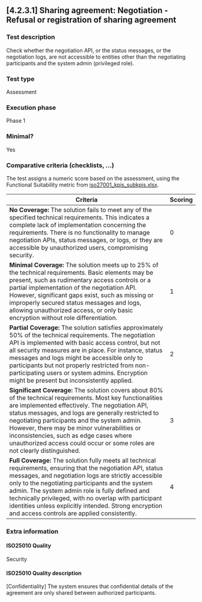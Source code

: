 
## [4.2.3.1] Sharing agreement: Negotiation - Refusal or registration of sharing agreement
 
### Test description
Check whether the negotiation API, or the status messages, or the negotiation logs, are not accessible to entities other than the negotiating participants and the system admin (privileged role).
 
### Test type
Assessment
 
### Execution phase
Phase 1
 
### Minimal?
Yes

### Comparative criteria (checklists, ...)
The test assigns a numeric score based on the assessment, using the Functional Suitability metric from [iso27001_kpis_subkpis.xlsx](../../../../../design_decisions/background_info/iso27001_kpis_subkpis.xlsx).

| **Criteria**                                                                                                                                                                                                                                                                                                                                                       | **Scoring**      |
|--------------------------------------------------------------------------------------------------------------------------------------------------------------------------------------------------------------------------------------------------------------------------------------------------------------------------------------------------------------------|------------------|
| **No Coverage:** The solution fails to meet any of the specified technical requirements. This indicates a complete lack of implementation concerning the requirements. There is no functionality to manage negotiation APIs, status messages, or logs, or they are accessible by unauthorized users, compromising security.                                                                                      | 0                |
| **Minimal Coverage:** The solution meets up to 25% of the technical requirements. Basic elements may be present, such as rudimentary access controls or a partial implementation of the negotiation API. However, significant gaps exist, such as missing or improperly secured status messages and logs, allowing unauthorized access, or only basic encryption without role differentiation.                                | 1                |
| **Partial Coverage:** The solution satisfies approximately 50% of the technical requirements. The negotiation API is implemented with basic access control, but not all security measures are in place. For instance, status messages and logs might be accessible only to participants but not properly restricted from non-participating users or system admins. Encryption might be present but inconsistently applied.                        | 2                |
| **Significant Coverage:** The solution covers about 80% of the technical requirements. Most key functionalities are implemented effectively. The negotiation API, status messages, and logs are generally restricted to negotiating participants and the system admin. However, there may be minor vulnerabilities or inconsistencies, such as edge cases where unauthorized access could occur or some roles are not clearly distinguished.  | 3                |
| **Full Coverage:** The solution fully meets all technical requirements, ensuring that the negotiation API, status messages, and negotiation logs are strictly accessible only to the negotiating participants and the system admin. The system admin role is fully defined and technically privileged, with no overlap with participant identities unless explicitly intended. Strong encryption and access controls are applied consistently.           | 4                |

### Extra information
#### ISO25010 Quality
Security
#### ISO25010 Quality description
[Confidentiality] The system ensures that confidential details of the agreement are only shared between authorized participants.
    